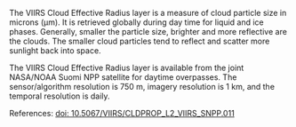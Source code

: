 The VIIRS Cloud Effective Radius layer is a measure of cloud particle size in microns (μm). It is retrieved globally during day time for liquid and ice phases. Generally, smaller the particle size, brighter and more reflective are the clouds. The smaller cloud particles tend to reflect and scatter more sunlight back into space.

The VIIRS Cloud Effective Radius layer is available from the joint NASA/NOAA Suomi NPP satellite for daytime overpasses. The sensor/algorithm resolution is 750 m, imagery resolution is 1 km, and the temporal resolution is daily.

References: [doi: 10.5067/VIIRS/CLDPROP\_L2\_VIIRS\_SNPP\.011](https://doi.org/10.5067/VIIRS/CLDPROP_L2_VIIRS_SNPP.011)